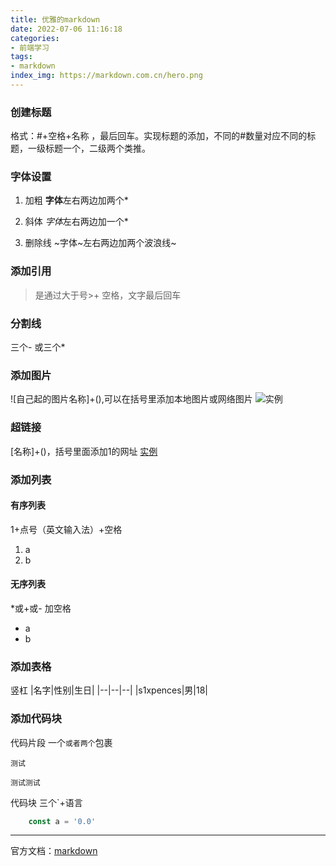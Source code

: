 ```yaml
---
title: 优雅的markdown
date: 2022-07-06 11:16:18
categories:
- 前端学习
tags:
- markdown
index_img: https://markdown.com.cn/hero.png
---
```


### 创建标题
格式：#+空格+名称 ，最后回车。实现标题的添加，不同的#数量对应不同的标题，一级标题一个，二级两个类推。


### 字体设置
1. 加粗
**字体**左右两边加两个*

2. 斜体
*字体*左右两边加一个*

3. 删除线
~字体~左右两边加两个波浪线~


### 添加引用
> 是通过大于号>+ 空格，文字最后回车


### 分割线
三个- 或三个*


### 添加图片
![自己起的图片名称]+(),可以在括号里添加本地图片或网络图片
![实例](https://csfile.ossxrcloud.net/ydnImg/200X200/802dac9a93084_1641346280372.png)


### 超链接
[名称]+()，括号里面添加1的网址
[实例](https://markdown.com.cn/)


### 添加列表
#### 有序列表
1+点号（英文输入法）+空格
1. a
2. b
#### 无序列表
*或+或- 加空格
*  a
*  b


### 添加表格
竖杠
|名字|性别|生日|
|--|--|--|
|s1xpences|男|18|


### 添加代码块
代码片段
一个`或者两个`包裹

`测试`

`` 测试测试 ``

代码块
三个`+语言
```js
    const a = '0.0'
```

---
官方文档：[markdown](https://markdown.com.cn/)
